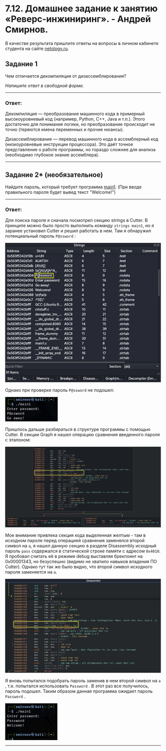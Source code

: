 
# 7.12. Домашнее задание к занятию «Реверс-инжиниринг». - Андрей Смирнов.

В качестве результата пришлите ответы на вопросы в личном кабинете студента на сайте [netology.ru](https://netology.ru).

## Задание 1

Чем отличается декомпиляция от дизассемблирования?

*Напишите ответ в свободной форме.*

----


### Ответ:


Декомпиляция — преобразование машинного кода в примерный высокоуровневый код (например, Python, C++, Java и т.п.). Этого достаточно для понимания логики, но преобразование происходит не точно (теряются имена переменных и прочие нюансы). 

Дизассемблирование — перевод машинного кода в ассемблерный код (низкоуровневые инструкции процессора). Это даёт точное представление о работе программы, но гораздо сложнее для анализа (необходимо глубокое знание ассемблера).


----


## Задание 2* (необязательное)

Найдите пароль, который требует программа [main1](../00_Code/main1).
(При вводе правильного пароля будет вывед текст "Welcome!")


----


### Ответ:


Для поиска пароля я сначала посмотрел секцию strings в Cutter. В принципе можно было просто выполнить команду `strings main1`, но я заранее установил Cutter и решил работать в нем. Там я обнаружил потенциальный пароль `P@ssword` :


![sshot7-12_1](img/7_12-1.jpg)


Однако при проверке пароль `P@ssword` не подошел:


![sshot7-12_2](img/7_12-2.jpg)


Пришлось дальше разбираться в структуре программы с помощью Cutter. В секции Graph я нашел операцию сравнения введенного пароля с эталоном:


![sshot7-12_3](img/7_12-3.jpg)


Мое внимание привлека секция кода выделенная желтым - там в исходном пароле перед операцией сравнения заменялся второй символ на `а`, я нашел данную секцию в разделе Disassembly исходный пароль `pass` содержался в статической строке памяти с адресом `0x4010`. Я пробовал считать её в режиме debug выставляя брекпоинт на 0x00001343, но безуспешно (видимо не хватило навыков владения ПО Cutter). Однако тут так же было видно, что второй символ исходного пароля заменяется на `a`.


![sshot7-12_4](img/7_12-4.jpg)


Я вновь попытался подобрать пароль заменив в нем второй символ на `a` , т.е. попытался использовать `Password` . В этот раз все получилось, пароль подошел. Таким образом данная программа ожидает пароль `Password` .


![sshot7-12_5](img/7_12-5.jpg)


----